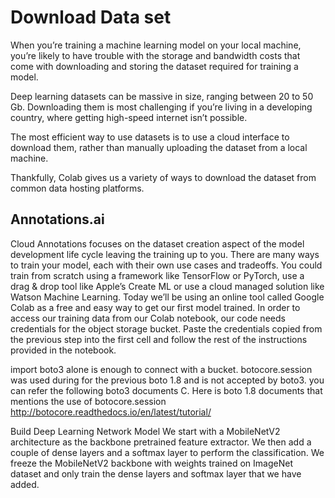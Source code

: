
# Download Data set

When you’re training a machine learning model on your local machine, you’re likely to have trouble with the storage and bandwidth costs that come with downloading and storing the dataset required for training a model.

Deep learning datasets can be massive in size, ranging between 20 to 50 Gb. Downloading them is most challenging if you’re living in a developing country, where getting high-speed internet isn’t possible.

The most efficient way to use datasets is to use a cloud interface to download them, rather than manually uploading the dataset from a local machine. 

Thankfully, Colab gives us a variety of ways to download the dataset from common data hosting platforms.


## Annotations.ai 

Cloud Annotations focuses on the dataset creation aspect of the model development life cycle leaving the 
training up to you. There are many ways to train your model, each with their own use cases and tradeoffs. 
You could train from scratch using a framework like TensorFlow or PyTorch, use a drag & drop tool like 
Apple’s Create ML or use a cloud managed solution like Watson Machine Learning.
Today we’ll be using an online tool called Google Colab as a free and easy way to get 
our first model trained.  In order to access our training 
data from our Colab notebook, our code needs credentials for the object storage bucket. 
Paste the credentials copied from the previous step into the first cell and follow the 
rest of the instructions provided in the notebook.

import boto3 alone is enough to connect with a bucket. botocore.session was used during for the
previous boto 1.8 and is not accepted by boto3. you can refer the following boto3 documents С. 
Here is boto 1.8 documents that mentions the 
use of botocore.session http://botocore.readthedocs.io/en/latest/tutorial/


Build  Deep Learning Network Model
We start with a MobileNetV2 architecture as the backbone pretrained feature extractor. 
We then add a couple of dense layers and a softmax layer to perform the classification. 
We freeze the MobileNetV2 backbone with weights trained on ImageNet dataset and only 
train the dense layers and softmax layer that we have added.


